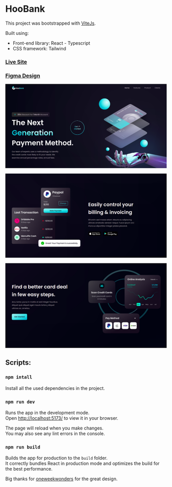 # HooBank

This project was bootstrapped with [ViteJs](https://vitejs.dev/).

Built using:

- Front-end library: React - Typescript
- CSS framework: Tailwind

### [Live Site]()

### [Figma Design]()

![HooBank](https://github.com/Majd-sufian/HooBank/blob/main/src/assets/hooBank.png?raw=true)

![HooBank](https://github.com/Majd-sufian/HooBank/blob/main/src/assets/hoobank2.png?raw=true)

![HooBank](https://github.com/Majd-sufian/HooBank/blob/main/src/assets/hooBank3.png?raw=true)

## Scripts:

### `npm intall`

Install all the used dependencies in the project.

### `npm run dev`

Runs the app in the development mode.\
Open [http://localhost:5173/](http://localhost:5173/) to view it in your browser.

The page will reload when you make changes.\
You may also see any lint errors in the console.

### `npm run build`

Builds the app for production to the `build` folder.\
It correctly bundles React in production mode and optimizes the build for the best performance.

Big thanks for [oneweekwonders](https://www.oneweekwonders.com/) for the great design.
